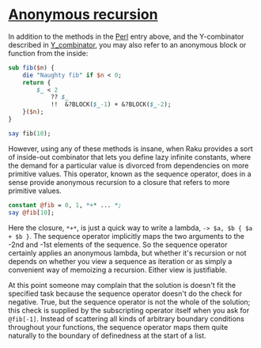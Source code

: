[1]: https://rosettacode.org/wiki/Anonymous_recursion

# [Anonymous recursion][1]





In addition to the methods in the [Perl](https://rosettacode.org/wiki/Perl) entry above, and the Y-combinator described in [Y_combinator](https://rosettacode.org/wiki/Y_combinator), you may also refer to an anonymous block or function from the inside:

```perl
sub fib($n) {
    die "Naughty fib" if $n < 0;
    return {
        $_ < 2
            ?? $_
            !!  &?BLOCK($_-1) + &?BLOCK($_-2);
    }($n);
}

say fib(10);
```


However, using any of these methods is insane, when Raku provides a sort of inside-out combinator that lets you define lazy infinite constants, where the demand for a particular value is divorced from dependencies on more primitive values.  This operator, known as the sequence operator, does in a sense provide anonymous recursion to a closure that refers to more primitive values.

```perl
constant @fib = 0, 1, *+* ... *;
say @fib[10];
```


Here the closure, `*+*`, is just a quick way to write a lambda, `-> $a, $b { $a + $b }`.  The sequence operator implicitly maps the two arguments to the -2nd and -1st elements of the sequence.  So the sequence operator certainly applies an anonymous lambda, but whether it's recursion or not depends on whether you view a sequence as iteration or as simply a convenient way of memoizing a recursion.  Either view is justifiable.



At this point someone may complain that the solution is doesn't fit the specified task because the sequence operator doesn't do the check for negative.  True, but the sequence operator is not the whole of the solution; this check is supplied by the subscripting operator itself when you ask for `@fib[-1]`.  Instead of scattering all kinds of arbitrary boundary conditions throughout your functions, the sequence operator maps them quite naturally to the boundary of definedness at the start of a list.
